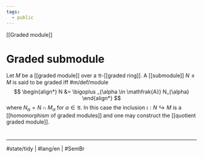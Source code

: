 ```yaml
---
tags:
  - public
---
```

[[Graded module]]
# Graded submodule

Let $M$ be a [[graded module]] over a $\mathfrak{A}$-[[graded ring]].
A [[submodule]] $N \leq M$ is said to be graded iff #m/def/module 
$$
\begin{align*}
N &= \bigoplus _{\alpha \in \mathfrak{A}} N_{\alpha}
\end{align*}
$$
where $N_{\alpha} = N \cap M_{\alpha}$ for $\alpha \in \mathfrak{A}$.
In this case the inclusion $\iota: N \hookrightarrow M$ is a [[homomorphism of graded modules]]
and one may construct the [[quotient graded module]].

#
---
#state/tidy | #lang/en | #SemBr

